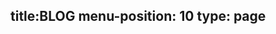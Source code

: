 title:BLOG
menu-position: 10
type: page
---

<!--%
from datetime import datetime



posts = [p for p in pages if p["type"] == "blog"] # get all blog post pages
posts.sort(key=lambda p: p.get("date"), reverse=True) # sort post pages by date
for p in posts:
    date = datetime.strptime(p.date, "%d-%m-%Y").strftime("%B %d, %Y")
    print "  * **[%s](%s)** - %s" % (p.post, p.url, date) # markdown list item
%-->
